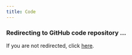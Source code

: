 ```yaml
---
title: Code
---
```


### Redirecting to GitHub code repository ...

If you are not redirected, click [here](https://github.com/perfect-pot/perfect-pot).

<script type="text/javascript">
    window.location.href = "https://github.com/perfect-pot/perfect-pot"
</script>
